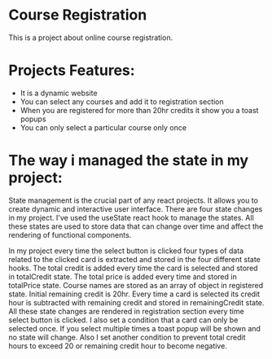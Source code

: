 # Course Registration

This is a project about online course registration.

# Projects Features:

- It is a dynamic website
- You can select any courses and add it to registration section
- When you are registered for more than 20hr credits it show you a toast popups
- You can only select a particular course only once

# The way i managed the state in my project:

State management is the crucial part of any react projects. It allows you to create dynamic and interactive user interface. There are four state changes in my project. I've used the useState react hook to manage the states. All these states are used to store data that can change over time and affect the rendering of functional components.

In my project every time the select button is clicked four types of data related to the clicked card is extracted and stored in the four different state hooks. 
The total credit is added every time the card is selected and stored in totalCredit state. 
The total price is added every time and stored in totalPrice state. 
Course names are stored as an array of object in registered state. 
Initial remaining credit is 20hr. Every time a card is selected its credit hour is subtracted with remaining credit and stored in remainingCredit state.
All these state changes are rendered in registration section every time select button is clicked.
I also set a condition that a card can only be selected once. If you select multiple times a toast popup will be shown and no state will change. 
Also I set another condition to prevent total credit hours to exceed 20 or remaining credit hour to become negative.
